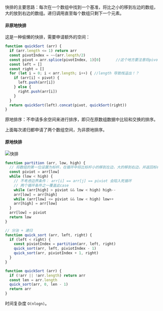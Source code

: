快排的主要思路：每次在一个数组中找到一个基准，将比之小的移到左边的数组，大的放到右边的数组。递归调用直至每个数组只剩下一个元素。

#### 非原地快排
这是一种偷懒的快排，需要申请额外的空间：
```js
function quickSort (arr) {
  if (arr.length <= 1) return arr
  const pivotIndex = ~~(arr.length/2)
  const pivot = arr.splice(pivotIndex, 1)[0]       //这个地方要注意将pivot移除
  const left = []
  const right = []
  for (let i = 0; i < arr.length; i++) { //length 导致栈溢出！？
    if (arr[i] < pivot) {
      left.push(arr[i])
    } else {
      right.push(arr[i])
    }
  }
  return quickSort(left).concat(pivot, quickSort(right))
}
```

原地排序：不申请多余空间来进行排序，即只在原数组数据中比较和交换的排序。

上面每次递归都申请了两个数组空间，为非原地排序。

#### 原地快排

![快排](https://pic.downk.cc/item/5efad69b14195aa5947d90b5.png)

```js
function partition (arr, low, high) {
  // 将数组的第一位设置为标杆，在循环中将比标杆小的移到左边，大的移到右边，并返回标杆在数组中的正确的下标
  const piviot = arr[low]
  while (low < high) {
    // 不考虑边界条件： arr[i] == arr[j] == piviot 会陷入死循环
    // 两个循环条件之一覆盖此case
    while (arr[high] > piviot && low < high) high--
    arr[low] = arr[high]
    while (arr[low] <= piviot && low < high) low++
    arr[high] = arr[low]
  }
  arr[low] = piviot
  return low
}

// 分治 + 递归
function quick_sort (arr, left, right) {
  if (left < right) {
    const piviotIndex = partition(arr, left, right)
    quick_sort(arr, left, piviotIndex - 1)
    quick_sort(arr, piviotIndex + 1, right)
  }
}

function quickSort (arr) {
  if (!arr || !arr.length) return arr
  const len = arr.length
  quick_sort(arr, 0, len - 1)
  return arr
}
```

时间复杂度 `O(nlogn)`。
